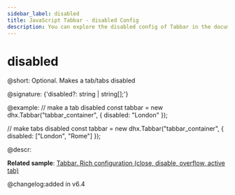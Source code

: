 ```yaml
---
sidebar_label: disabled
title: JavaScript Tabbar - disabled Config 
description: You can explore the disabled config of Tabbar in the documentation of the DHTMLX JavaScript UI library. Browse developer guides and API reference, try out code examples and live demos, and download a free 30-day evaluation version of DHTMLX Suite 7.
---
```


# disabled

@short: Optional. Makes a tab/tabs disabled

@signature: {'disabled?: string | string[];'}

@example:
// make a tab disabled
const tabbar = new dhx.Tabbar("tabbar_container", {
    disabled: "London"
});

// make tabs disabled
const tabbar = new dhx.Tabbar("tabbar_container", {
    disabled: ["London", "Rome"]
});

@descr:

**Related sample**: [Tabbar. Rich configuration (close, disable, overflow, active tab)](https://snippet.dhtmlx.com/xqthiy66)

@changelog:added in v6.4

[comment]: # (@related: tabbar/init.md#define-tabbar-structure tabbar/configuring_tabbar.md#disabled-tabs)
